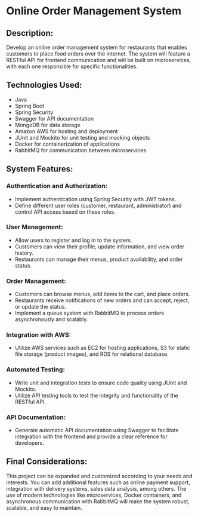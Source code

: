 # Online Order Management System

## Description:
Develop an online order management system for restaurants that enables customers to place food orders over the internet. The system will feature a RESTful API for frontend communication and will be built on microservices, with each one responsible for specific functionalities.

## Technologies Used:

- Java
- Spring Boot
- Spring Security
- Swagger for API documentation
- MongoDB for data storage
- Amazon AWS for hosting and deployment
- JUnit and Mockito for unit testing and mocking objects
- Docker for containerization of applications
- RabbitMQ for communication between microservices

## System Features:

### Authentication and Authorization:
- Implement authentication using Spring Security with JWT tokens.
- Define different user roles (customer, restaurant, administrator) and control API access based on these roles.

### User Management:
- Allow users to register and log in to the system.
- Customers can view their profile, update information, and view order history.
- Restaurants can manage their menus, product availability, and order status.

### Order Management:
- Customers can browse menus, add items to the cart, and place orders.
- Restaurants receive notifications of new orders and can accept, reject, or update the status.
- Implement a queue system with RabbitMQ to process orders asynchronously and scalably.

### Integration with AWS:
- Utilize AWS services such as EC2 for hosting applications, S3 for static file storage (product images), and RDS for relational database.

### Automated Testing:
- Write unit and integration tests to ensure code quality using JUnit and Mockito.
- Utilize API testing tools to test the integrity and functionality of the RESTful API.

### API Documentation:
- Generate automatic API documentation using Swagger to facilitate integration with the frontend and provide a clear reference for developers.

## Final Considerations:
This project can be expanded and customized according to your needs and interests. You can add additional features such as online payment support, integration with delivery systems, sales data analysis, among others. The use of modern technologies like microservices, Docker containers, and asynchronous communication with RabbitMQ will make the system robust, scalable, and easy to maintain.
